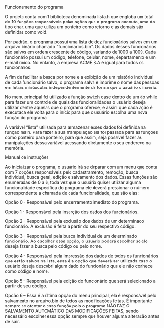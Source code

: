 Funcionamento do programa 

O projeto conta com 1 biblioteca denominada lista.h que engloba um total de 10 funções responsáveis pelas ações que o programa executa, uma do tipo char, uma que utiliza um ponteiro como retorno e as demais são definidas como void.  

Por padrão, o programa possui uma lista de dez funcionários salvos em um arquivo binário chamado "funcionarios.bin". Os dados desses funcionários são salvos em ordem crescente de código, variando de 1000 a 1009. Cada funcionário possui um código, telefone, celular, nome, departamento e um e-mail único. No entanto, a empresa ACME S.A é igual para todos os funcionários. 

A fim de facilitar a busca por nome e a exibição de um relatório individual de cada funcionário salvo, o programa salva e imprime o nome das pessoas em letras minúsculas independentemente da forma que o usuário o inseriu. 

No menu principal foi utilizado a função switch case dentro de um do while para fazer um controle de quais das funcionalidades o usuário deseja utilizar dentre aquelas que o programa oferece, e assim que cada ação é executada ele volta para o início para que o usuário escolha uma nova função do programa.   

A variável “lista” utilizada para armazenar esses dados foi definida na função main. Para fazer a sua manipulação ela foi passada para as funções como ponteiro para ponteiro, para que assim, seja possível fazer as manipulações dessa variável acessando diretamente o seu endereço na memória. 

 

Manual de instruções 

Ao inicializar o programa, o usuário irá se deparar com um menu que conta com 7 opções responsáveis pelo cadastramento, remoção, busca individual, busca geral, edição e salvamento dos dados. Essas funções são enumeradas de 0 a 6, toda vez que o usuário quiser utilizar alguma funcionalidade específica do programa ele deverá pressionar o número correspondente a chamada de cada funcionalidade, que são elas: 

Opcão 0 - Responsável pelo encerramento imediato do programa. 

Opcão 1 - Responsável pela inserção dos dados dos funcionários. 

Opcão 2 - Responsável pela exclusão dos dados de um determinado funcionário. A exclusão é feita a partir do seu respectivo código. 

Opcão 3 - Responsável pela busca individual de um determinado funcionário. Ao escolher essa opção, o usuário poderá escolher se ele deseja fazer a busca pelo código ou pelo nome. 

Opcão 4 - Responsável pela impressão dos dados de todos os funcionários que estão salvos na lista, essa é a opção que deverá ser utilizada caso o usuário deseja descobri algum dado do funcionário que ele não conhece como código e nome. 

Opcão 5 - Responsável pela edição do funcionário que será selecionado a partir de seu código. 

Opcão 6 – Essa é a última opção do menu principal, ela é responsável pelo salvamento no arquivo.bin de todos as modificações feitas. É importante sempre se atentar a essa função pois o programa NÃO FAZ O SALVAMENTO AUTOMÁTICO DAS MODIFICAÇÕES FEITAS, sendo necessário escolher essa opção sempre que houver alguma alteração antes de sair.  